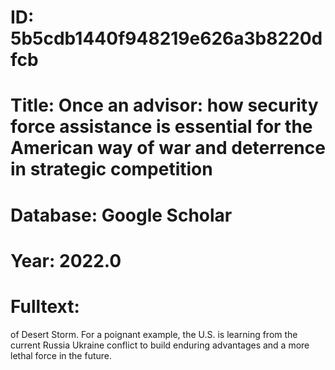 # ID: 5b5cdb1440f948219e626a3b8220dfcb
# Title: Once an advisor: how security force assistance is essential for the American way of war and deterrence in strategic competition
# Database: Google Scholar
# Year: 2022.0
# Fulltext:
of Desert Storm.
For a poignant example, the U.S. is learning from the current Russia Ukraine conflict to build enduring advantages and a more lethal force in the future.